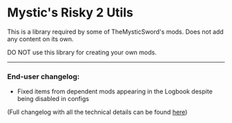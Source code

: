 # Mystic's Risky 2 Utils
This is a library required by some of TheMysticSword's mods. Does not add any content on its own.

DO NOT use this library for creating your own mods.

---
### End-user changelog:
* Fixed items from dependent mods appearing in the Logbook despite being disabled in configs
  
(Full changelog with all the technical details can be found [here](https://github.com/TheMysticSword/MysticsRisky2Utils/blob/main/CHANGELOG.md))
